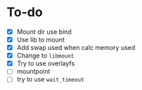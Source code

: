 # To-do 

- [x] Mount dir use bind
- [x] Use lib to mount
- [x] Add swap used when calc memory used
- [x] Change to `libmount`
- [x] Try to use overlayfs
- [ ] mountpoint
- [ ] try to use `wait_timeout`
